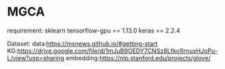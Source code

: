 # MGCA
requirement:
sklearn
tensorflow-gpu == 1.13.0
keras == 2.2.4

Dataset:
data:https://msnews.github.io/#getting-start
KG:https://drive.google.com/file/d/1mJuB9OEDY7CNSz8Lfko1IrnuxHJoPu-L/view?usp=sharing
embedding:https://nlp.stanford.edu/projects/glove/
